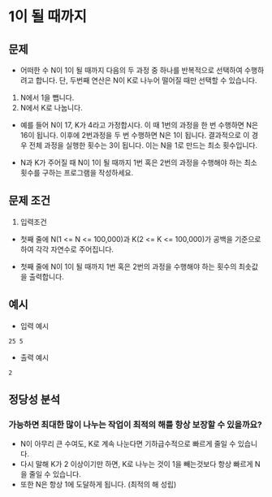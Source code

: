 # 1이 될 때까지

## 문제

-   어떠한 수 N이 1이 될 때까지 다음의 두 과정 중 하나를 반복적으로 선택하여 수행하려고 합니다. 단, 두번째 연산은 N이 K로 나누어 떨어질 때만 선택할 수 있습니다.

1. N에서 1을 뺍니다.
2. N에서 K로 나눕니다.

-   예를 들어 N이 17, K가 4라고 가정합시다. 이 때 1번의 과정을 한 번 수행하면 N은 16이 됩니다. 이후에 2번과정을 두 번 수행하면 N은 1이 됩니다. 결과적으로 이 경우 전체 과정을 실행한 횟수는 3이 됩니다. 이는 N을 1로 만드는 최소 횟수입니다.

-   N과 K가 주어질 때 N이 1이 될 때까지 1번 혹은 2번의 과정을 수행해야 하는 최소 횟수를 구하는 프로그램을 작성하세요.

## 문제 조건

1. 입력조건

-   첫째 줄에 N(1 <= N <= 100,000)과 K(2 <= K <= 100,000)가 공백을 기준으로 하여 각각 자연수로 주어집니다.

-   첫째 줄에 N이 1이 될 때까지 1번 혹은 2번의 과정을 수행해야 하는 횟수의 최솟값을 출력합니다.

## 예시

-   입력 예시

```
25 5
```

-   출력 예시

```
2
```

## 정당성 분석

### 가능하면 최대한 많이 나누는 작업이 최적의 해를 항상 보장할 수 있을까요?

-   N이 아무리 큰 수여도, K로 계속 나눈다면 기하급수적으로 빠르게 줄일 수 있습니다.
-   다시 말해 K가 2 이상이기만 하면, K로 나누는 것이 1을 빼는것보다 항상 빠르게 N을 줄일 수 있습니다.
-   또한 N은 항상 1에 도달하게 됩니다. (최적의 해 성립)
